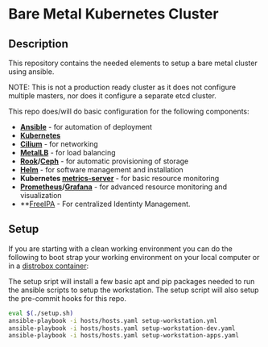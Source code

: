 # Bare Metal Kubernetes Cluster

## Description

This repository contains the needed elements to setup a bare metal cluster using ansible.

NOTE: This is not a production ready cluster as it does not configure multiple masters, nor does it configure a separate etcd cluster.

This repo does/will do basic configuration for the following components:

- **[Ansible](https://www.ansible.com/)** - for automation of deployment
- **[Kubernetes](https://kubernetes.io/)**
- **[Cilium](https://www.cilium.io/)** - for networking
- **[MetalLB](https://metallb.universe.tf/)** - for load balancing
- **[Rook](https://rook.io/)/[Ceph](https://ceph.io/)** - for automatic provisioning of storage
- **[Helm](https://helm.sh/)** - for software management and installation
- **Kubernetes [metrics-server](https://github.com/kubernetes-sigs/metrics-server)** - for basic resource monitoring
- **[Prometheus](https://prometheus.io/)/[Grafana](https://grafana.com/)** - for advanced resource monitoring and visualization
- **[FreeIPA](https://www.freeipa.org/) - For centralized Identinty Management.

## Setup

If you are starting with a clean working environment you can do the following to boot
strap your working environment on your local computer or in a
[distrobox container](https://distrobox.privatedns.org/):

The setup sript will install a few basic apt and pip packages needed to run the ansible
scripts to setup the workstation. The setup script will also setup the pre-commit hooks
for this repo.

```sh
eval $(./setup.sh)
ansible-playbook -i hosts/hosts.yaml setup-workstation.yml
ansible-playbook -i hosts/hosts.yaml setup-workstation-dev.yaml
ansible-playbook -i hosts/hosts.yaml setup-workstation-apps.yaml
```
